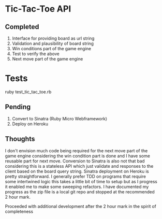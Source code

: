 # Tic-Tac-Toe API

## Completed

1. Interface for providing board as url string
2. Validation and plausibility of board string
3. Win conditions part of the game engine
4. Test to verify the above
5. Next move part of the game engine

# Tests

ruby test_tic_tac_toe.rb


## Pending

1. Convert to Sinatra (Ruby Micro Webframework)
2. Deploy on Heroku

## Thoughts

I don't envision much code being required for the next move part of the game
engine considering the win condition part is done and I have some reusable
part for next move. Conversion to Sinatra is also not that bad considering
this is a stateless API which just validate and responses to the client based
on the board query string. Sinatra deployment on Heroku is pretty straightforward.
I generally prefer TDD on programs that require some intertwined logic this takes
a little bit of time to setup but as I progress it enabled me to make some
sweeping refactors. I have documented my progress as the zip file is a local
git repo and stopped at the recommended 2 hour mark.

Proceeded with additional development after the 2 hour mark in the spirit of completeness
